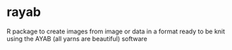# rayab
R package to create images from image or data in a format ready to be knit using the AYAB (all yarns are beautiful) software
